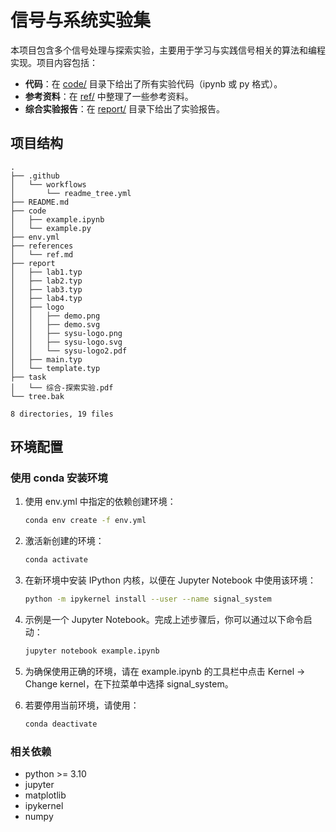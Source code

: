 # 信号与系统实验集

本项目包含多个信号处理与探索实验，主要用于学习与实践信号相关的算法和编程实现。项目内容包括：

- **代码**：在 [code/](code/) 目录下给出了所有实验代码（ipynb 或 py 格式）。
- **参考资料**：在 [ref/](references/) 中整理了一些参考资料。
- **综合实验报告**：在 [report/](report/) 目录下给出了实验报告。

## 项目结构

<!-- readme-tree start -->
```
.
├── .github
│   └── workflows
│       └── readme_tree.yml
├── README.md
├── code
│   ├── example.ipynb
│   └── example.py
├── env.yml
├── references
│   └── ref.md
├── report
│   ├── lab1.typ
│   ├── lab2.typ
│   ├── lab3.typ
│   ├── lab4.typ
│   ├── logo
│   │   ├── demo.png
│   │   ├── demo.svg
│   │   ├── sysu-logo.png
│   │   ├── sysu-logo.svg
│   │   └── sysu-logo2.pdf
│   ├── main.typ
│   └── template.typ
├── task
│   └── 综合-探索实验.pdf
└── tree.bak

8 directories, 19 files
```
<!-- readme-tree end -->

## 环境配置

### 使用 conda 安装环境

1. 使用 env.yml 中指定的依赖创建环境：
    ```sh
    conda env create -f env.yml
    ```

2. 激活新创建的环境：
    ```sh
    conda activate
    ```
    
3. 在新环境中安装 IPython 内核，以便在 Jupyter Notebook 中使用该环境： 

    ```sh
    python -m ipykernel install --user --name signal_system
    ```

4. 示例是一个 Jupyter Notebook。完成上述步骤后，你可以通过以下命令启动：
    ```sh
    jupyter notebook example.ipynb
    ```
    
5. 为确保使用正确的环境，请在 example.ipynb 的工具栏中点击 Kernel -> Change kernel，在下拉菜单中选择 signal_system。

6. 若要停用当前环境，请使用：
    ```sh
    conda deactivate
    ```

### 相关依赖

- python >= 3.10
- jupyter
- matplotlib
- ipykernel
- numpy